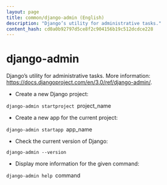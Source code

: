 ```yaml
---
layout: page
title: common/django-admin (English)
description: "Django’s utility for administrative tasks."
content_hash: cd0a0b92797d5ce8f2c904156b19c512dcdce228
---
```

# django-admin

Django’s utility for administrative tasks.
More information: <https://docs.djangoproject.com/en/3.0/ref/django-admin/>.

- Create a new Django project:

`django-admin startproject `<span class="tldr-var badge badge-pill bg-dark-lm bg-white-dm text-white-lm text-dark-dm font-weight-bold">project_name</span>

- Create a new app for the current project:

`django-admin startapp `<span class="tldr-var badge badge-pill bg-dark-lm bg-white-dm text-white-lm text-dark-dm font-weight-bold">app_name</span>

- Check the current version of Django:

`django-admin --version`

- Display more information for the given command:

`django-admin help `<span class="tldr-var badge badge-pill bg-dark-lm bg-white-dm text-white-lm text-dark-dm font-weight-bold">command</span>
